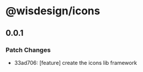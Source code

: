 # @wisdesign/icons

## 0.0.1

### Patch Changes

- 33ad706: [feature] create the icons lib framework
